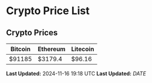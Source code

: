 # Crypto Price List

## Crypto Prices
| Bitcoin | Ethereum | Litecoin |
| ------- | -------- | -------- |
| $91185 | $3179.4 | $96.16 |
**Last Updated:** 2024-11-16 19:18 UTC
**Last Updated:** $DATE$
